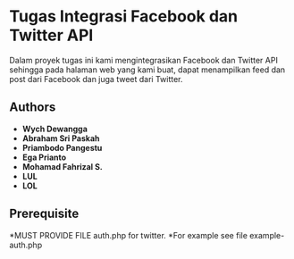 # Tugas Integrasi Facebook dan Twitter API

Dalam proyek tugas ini kami mengintegrasikan Facebook dan Twitter API sehingga pada halaman web yang kami buat, dapat menampilkan feed dan post dari Facebook dan juga tweet dari Twitter.

## Authors

* **Wych Dewangga**
* **Abraham Sri Paskah**
* **Priambodo Pangestu**
* **Ega Prianto**
* **Mohamad Fahrizal S.**
* **LUL**
* **LOL**

## Prerequisite
*MUST PROVIDE FILE auth.php for twitter. 
*For example see file example-auth.php
